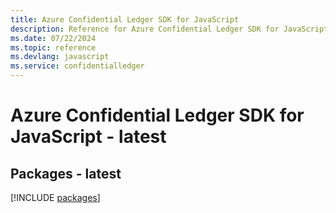 ```yaml
---
title: Azure Confidential Ledger SDK for JavaScript
description: Reference for Azure Confidential Ledger SDK for JavaScript
ms.date: 07/22/2024
ms.topic: reference
ms.devlang: javascript
ms.service: confidentialledger
---
```

# Azure Confidential Ledger SDK for JavaScript - latest
## Packages - latest
[!INCLUDE [packages](confidential-ledger-index.md)]